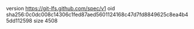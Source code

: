 version https://git-lfs.github.com/spec/v1
oid sha256:0c0dc008c14306c1fed87aed5601124168c47d7fd8849625c8ea4b45dd112598
size 4508

